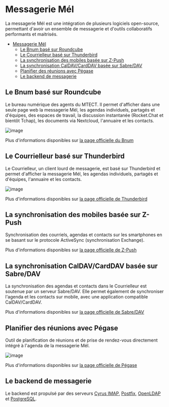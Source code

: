# Messagerie Mél

La messagerie Mél est une intégration de plusieurs logiciels open-source, permettant d'avoir un ensemble de messagerie et d'outils collaboratifs performants et maitrisés.

- [Messagerie Mél](#messagerie-mél)
  - [Le Bnum basé sur Roundcube](#le-bnum-basé-sur-roundcube)
  - [Le Courrielleur basé sur Thunderbird](#le-courrielleur-basé-sur-thunderbird)
  - [La synchronisation des mobiles basée sur Z-Push](#la-synchronisation-des-mobiles-basée-sur-z-push)
  - [La synchronisation CalDAV/CardDAV basée sur Sabre/DAV](#la-synchronisation-caldavcarddav-basée-sur-sabredav)
  - [Planifier des réunions avec Pégase](#planifier-des-réunions-avec-pégase)
  - [Le backend de messagerie](#le-backend-de-messagerie)

## Le Bnum basé sur Roundcube

Le bureau numérique des agents du MTECT. Il permet d'afficher dans une seule page web la messagerie Mél, les agendas individuels, partagés et d'équipes, des espaces de travail, la discussion instantanée (Rocket.Chat et bientôt Tchap), les documents via Nextcloud, l'annuaire et les contacts.

![image](https://github.com/messagerie-melanie2/messagerie-melanie2.github.io/assets/3693239/9eeb6891-01bd-490e-a2a7-2bb7800de567)

Plus d'informations disponibles sur [la page officielle du Bnum](https://messagerie-melanie2.github.io/Bnum)

## Le Courrielleur basé sur Thunderbird

Le Courrielleur, un client lourd de messagerie, est basé sur Thunderbird et permet d'afficher la messagerie Mél, les agendas individuels, partagés et d'équipes, l'annuaire et les contacts.

![image](https://github.com/messagerie-melanie2/messagerie-melanie2.github.io/assets/3693239/5a76f13f-f30b-476d-9549-8e49b0503ecd)

Plus d'informations disponibles sur [la page officielle de Thunderbird](https://www.thunderbird.net/fr/)

## La synchronisation des mobiles basée sur Z-Push

Synchronisation des courriels, agendas et contacts sur les smartphones en se basant sur le protocole ActiveSync (synchronisation Exchange).

Plus d'informations disponibles sur [la page officielle de Z-Push](https://z-push.org/index.html)

## La synchronisation CalDAV/CardDAV basée sur Sabre/DAV

La synchronisation des agendas et contacts dans le Courrielleur est soutenue par un serveur Sabre/DAV. Elle permet également de synchroniser l'agenda et les contacts sur mobile, avec une application compatible CalDAV/CardDAV.

Plus d'informations disponibles sur [la page officielle de Sabre/DAV](https://sabre.io/)

## Planifier des réunions avec Pégase

Outil de planification de réunions et de prise de rendez-vous directement intégré à l'agenda de la messagerie Mél.

![image](https://github.com/messagerie-melanie2/messagerie-melanie2.github.io/assets/3693239/d1f61a61-cfdb-435b-8956-b1cd86c4d345)

Plus d'informations disponibles sur [la page officielle de Pégase](https://messagerie-melanie2.github.io/Pegase)

## Le backend de messagerie

Le backend est propulsé par des serveurs [Cyrus IMAP](https://www.cyrusimap.org/), [Postfix](https://www.postfix.org/), [OpenLDAP](https://www.openldap.org/) et [PostgreSQL](https://www.postgresql.org/).
